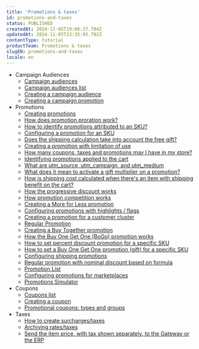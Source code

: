 ```yaml
---
title: 'Promotions & taxes'
id: promotions-and-taxes
status: PUBLISHED
createdAt: 2024-11-05T19:06:37.704Z
updatedAt: 2024-11-05T23:35:05.792Z
contentType: tutorial
productTeam: Promotions & taxes
slugEN: promotions-and-taxes
locale: en
---
```


- Campaign Audiences
    - [Campaign audiences](/en/docs/tutorials/campaign-audiences)
    - [Campaign audiences list](/en/docs/tutorials/campaign-audiences-list)
    - [Creating a campaign audience](/en/docs/tutorials/creating-a-campaign-audience)
    - [Creating a campaign promotion](/en/docs/tutorials/campaign-promotion)
- Promotions
    - [Creating promotions](/en/docs/tutorials/creating-promotions)
    - [How does promotion proration work?](/en/docs/tutorials/how-does-promotion-proration-work)
    - [How to identify promotions attributed to an SKU?](/en/docs/tutorials/how-to-identify-promotions-attributed-to-an-sku)
    - [Configuring a promotion for an SKU](/en/docs/tutorials/how-to-configure-a-promotion-for-an-sku)
    - [Does the shipping calculation take into account the free gift?](/en/docs/tutorials/does-the-shipping-calculation-take-into-account-the-free-gift)
    - [Creating a promotion with limitation of use](/en/docs/tutorials/how-to-create-a-promotion-with-limitation-of-use)
    - [How many coupons, taxes and promotions may I have in my store?](/en/docs/tutorials/what-is-the-maximum-limit-of-promotions)
    - [Identifying promotions applied to the cart](/en/docs/tutorials/how-to-identify-promotions-applied-to-the-cart)
    - [What are utm_source, utm_campaign, and utm_medium](/en/docs/tutorials/what-are-utm-source-utm-campaign-and-utm-medium)
    - [What does it mean to activate a gift multiplier on a promotion?](/en/docs/tutorials/what-does-it-mean-to-activate-a-gift-multiplier-on-a-promotion)
    - [How is shipping cost calculated when there's an item with shipping benefit on the cart?](/en/docs/tutorials/how-is-shipping-cost-calculated-when-theres-an-item-with-shipping-benefit-on-the-cart)
    - [How the progressive discount works](/en/docs/tutorials/progressive-discount)
    - [How promotion competition works](/en/docs/tutorials/how-promotion-competition-works)
    - [Creating a More for Less promotion](/en/docs/tutorials/creating-a-more-for-less-promotion)
    - [Configuring promotions with highlights / flags](/en/docs/tutorials/configuring-promotions-with-a-highlightflag)
    - [Creating a promotion for a customer cluster](/en/docs/tutorials/creating-promotion-for-a-customer-cluster)
    - [Regular Promotion](/en/docs/tutorials/regular-promotion)
    - [Creating a Buy Together promotion](/en/docs/tutorials/buy-together)
    - [How the Buy One Get One (BoGo) promotion works](/en/docs/tutorials/buy-one-get-one)
    - [How to set percent discount promotion for a specific SKU](/en/docs/tutorials/how-to-set-percent-discount-promotion-for-a-specific-sku)
    - [How to set a Buy One Get One promotion (gift) for a specific SKU](/en/docs/tutorials/how-to-set-a-buy-and-win-promotion-gift-for-a-specific-sku)
    - [Configuring shipping promotions](/en/docs/tutorials/configuring-shipping-promotions)
    - [Regular promotion with nominal discount based on formula](/en/docs/tutorials/regular-promotion-with-nominal-discount-based-on-formula)
    - [Promotion List](/en/docs/tutorials/promotion-list-beta)
    - [Configuring promotions for marketplaces](/en/docs/tutorials/configuring-promotions-for-marketplaces)
    - [Promotions Simulator ](/en/docs/tutorials/promotions-simulator-beta)
- Coupons
    - [Coupons list](/en/docs/tutorials/coupons-list-beta)
    - [Creating a coupon](/en/docs/tutorials/creating-a-coupon-beta)
    - [Promotional coupons: types and groups](/en/docs/tutorials/coupons-beta)
- Taxes
    - [How to create surcharges/taxes](/en/docs/tutorials/creating-surchargestaxes)
    - [Archiving rates/taxes](/en/docs/tutorials/how-to-archive-ratestaxes)
    - [Send the item price, with tax shown separately, to the Gateway or the ERP](/en/docs/tutorials/send-item-price-with-tax-shown-separately)
